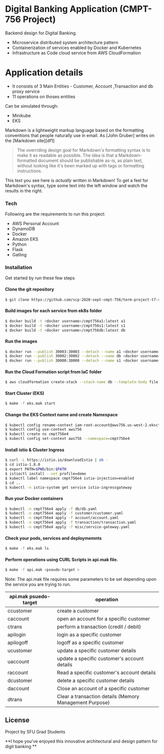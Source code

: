 # Digital Banking Application (CMPT-756 Project)
Backend design for Digital Banking.

  - Microservice distributed system architecture pattern
  - Containerization of services enabled by Docker and Kubernetes
  - Infrastructure as Code cloud service from AWS CloudFormation

# Application details

  - It consists of 3 Main Entities - Customer, Account ,Transaction and db proxy service
  - 11 operations on thoses entities


Can be simulated through:
  - Minikube 
  - EKS


Markdown is a lightweight markup language based on the formatting conventions that people naturally use in email.  As [John Gruber] writes on the [Markdown site][df1]

> The overriding design goal for Markdown's
> formatting syntax is to make it as readable
> as possible. The idea is that a
> Markdown-formatted document should be
> publishable as-is, as plain text, without
> looking like it's been marked up with tags
> or formatting instructions.

This text you see here is *actually* written in Markdown! To get a feel for Markdown's syntax, type some text into the left window and watch the results in the right.

### Tech

Following are the requirements to run this project:

* AWS Personal Account 
* DynamoDB
* Docker
* Amazon EKS 
* Python 
* Flask 
* Gatling 

### Installation

Get started by run these few steps 


####  Clone the git repository
```sh
$ git clone https://github.com/scp-2020-sept-cmpt-756/term-project-t7-saturday.git
```
####  Build images for each service from ek8s folder
```sh
$ docker build -t <docker username>/cmpt756a1:latest a1
$ docker build -t <docker username>/cmpt756s1:latest s1
$ docker build -t <docker username>/cmpt756db:latest db
```
#### Run the images 
```sh
$ docker run --publish 30003:30003 --detach --name a1 <docker username>/cmpt756a1:latest
$ docker run --publish 30002:30002 --detach --name db <docker username>/cmpt756db:latest
$ docker run --publish 30000:30000 --detach --name s1 <docker username>/cmpt756s1:latest
```

#### Run the Cloud Formation script from IaC folder
```sh
$ aws cloudformation create-stack --stack-name db --template-body file://misc/cloudformationdynamodb.json
```

#### Start Cluster (EKS)
```sh
$ make -f eks.mak start
```

#### Change the EKS Context name and create Namespace
```sh
$ kubectl config rename-context iam-root-account@aws756.us-west-2.eksctl.io aws756
$ kubectl config use-context aws756
$ kubectl create ns cmpt756e4
$ kubectl config set-context aws756 --namespace=cmpt756e4
```

#### Install istio & Cluster Ingress
```sh
$ curl -L https://istio.io/downloadIstio | sh -
$ cd istio-1.8.0
$ export PATH=$PWD/bin:$PATH
$ istioctl install --set profile=demo
$ kubectl label namespace cmpt756e4 istio-injection=enabled
$ cd ..
$ kubectl -n istio-system get service istio-ingressgateway
```
#### Run your Docker containers
```sh
$ kubectl -n cmpt756e4 apply -f db/db.yaml
$ kubectl -n cmpt756e4 apply -f customer/customer.yaml
$ kubectl -n cmpt756e4 apply -f account/account.yaml
$ kubectl -n cmpt756e4 apply -f transaction/transaction.yaml
$ kubectl -n cmpt756e4 apply -f misc/service-gateway.yaml
```
#### Check your pods, services and deploymemnts
```sh 
$ make -f eks.mak ls
```
#### Perform operations using CURL Scripts in api.mak file.
```sh 
$ make -f api.mak <pseudo-target >
```
Note: The api.mak file requires some parameters to be set depending upon the service you are trying to run.

| api.mak psuedo-target | operation|
| ------ | ------ |
| ccustomer | create a customer |
| caccount | open an account for a specific customer |
| ctrans | perform a transaction (credit / debit) |
| apilogin | login as a specific customer  |
| apilogoff | logoff as a specific customer  |
| ucustomer | update a specific customer details |
| uaccount | update a specific customer's account details |
| raccount |Read a specific customer's account details |
| dcustomer | delete a specific customer details |
| daccount | Close an account of a specific customer |
| dtrans | Clear a transaction details (Memory Management Purpose) |



License
----

Project by SFU Grad Students 


**I hope you've enjoyed this innovative architectural and design pattern for digit banking **


   
